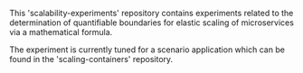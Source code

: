 This 'scalability-experiments' repository contains experiments related
to the determination of quantifiable boundaries for elastic scaling of
microservices via a mathematical formula.

The experiment is currently tuned for a scenario application which can
be found in the 'scaling-containers' repository.
